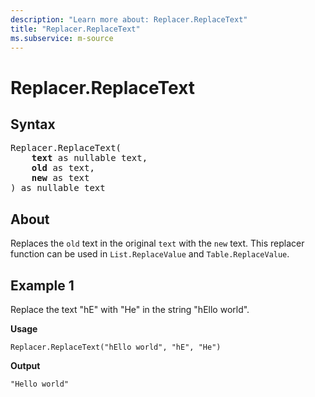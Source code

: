 ```yaml
---
description: "Learn more about: Replacer.ReplaceText"
title: "Replacer.ReplaceText"
ms.subservice: m-source
---
```

# Replacer.ReplaceText

## Syntax

<pre>
Replacer.ReplaceText(
    <b>text</b> as nullable text,
    <b>old</b> as text,
    <b>new</b> as text
) as nullable text
</pre>
  
## About

Replaces the `old` text in the original `text` with the `new` text. This replacer function can be used in `List.ReplaceValue` and `Table.ReplaceValue`.

## Example 1

Replace the text "hE" with "He" in the string "hEllo world".

**Usage**

```powerquery-m
Replacer.ReplaceText("hEllo world", "hE", "He")
```

**Output**

`"Hello world"`
